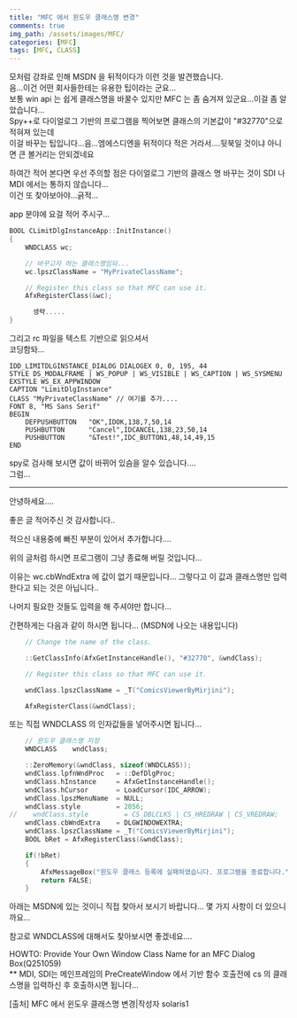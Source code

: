 ```yaml
---
title: "MFC 에서 윈도우 클래스명 변경"
comments: true 
img_path: /assets/images/MFC/
categories: [MFC]
tags: [MFC, CLASS]
---
```


모처럼 강좌로 인해 MSDN 을 뒤적이다가 이런 것을 발견했습니다.\
음...이건 어떤 회사들한테는 유용한 팁이라는 군요...\
보통 win api 는 쉽게 클래스명을 바꿀수 있지만 MFC 는 좀 숨겨져 있군요...이걸 좀 알았습니다...\
Spy++로 다이얼로그 기반의 프로그램을 찍어보면 클래스의 기본값이 "#32770"으로 적혀져 있는데\
이걸 바꾸는 팁입니다...음...엠에스디엔을 뒤적이다 적은 거라서....뒷북일 것이냐 아니면  큰 볼거리는 안되겠네요

하여간 적어 본다면 우선 주의할 점은 다이얼로그 기반의 클래스 명 바꾸는 것이 SDI 나 MDI 에서는 통하지 않습니다...\
이건 또 찾아보아야...긁적...

app 분야에 요걸 적어 주시구...
```cpp
BOOL CLimitDlgInstanceApp::InitInstance()
{
    WNDCLASS wc;

    // 바꾸고자 하는 클래스명임돠...
    wc.lpszClassName = "MyPrivateClassName";

    // Register this class so that MFC can use it.
    AfxRegisterClass(&wc);    

      생략.....
}  
```

그리고 rc 파일을 텍스트 기반으로 읽으셔서 \
코딩함돠...

```
IDD_LIMITDLGINSTANCE_DIALOG DIALOGEX 0, 0, 195, 44
STYLE DS_MODALFRAME | WS_POPUP | WS_VISIBLE | WS_CAPTION | WS_SYSMENU
EXSTYLE WS_EX_APPWINDOW
CAPTION "LimitDlgInstance"
CLASS "MyPrivateClassName" // 여기를 추가....
FONT 8, "MS Sans Serif"
BEGIN
    DEFPUSHBUTTON   "OK",IDOK,138,7,50,14
    PUSHBUTTON      "Cancel",IDCANCEL,138,23,50,14
    PUSHBUTTON      "&Test!",IDC_BUTTON1,48,14,49,15
END 
```

spy로 검사해 보시면 값이 바뀌어 있슴을 알수 있습니다....\
그럼...

---

안녕하세요....

좋은 글 적어주신 것 감사합니다..

적으신 내용중에 빠진 부분이 있어서 추가합니다....

 

위의 글처럼 하시면 프로그램이 그냥 종료해 버릴 것입니다...

이유는 wc.cbWndExtra 에 값이 없기 때문입니다... 그렇다고 이 값과 클래스명만 입력한다고 되는 것은 아닙니다..

나머지 필요한 것들도 입력을 해 주셔야만 합니다...
 

간편하게는 다음과 같이 하시면 됩니다... (MSDN에 나오는 내용입니다)
```cpp
    // Change the name of the class.

    ::GetClassInfo(AfxGetInstanceHandle(), "#32770", &wndClass);

    // Register this class so that MFC can use it.

    wndClass.lpszClassName = _T("ComicsViewerByMirjini");

    AfxRegisterClass(&wndClass);
```

또는 직접 WNDCLASS 의 인자값들을 넣어주시면 됩니다...
```cpp
    // 윈도우 클래스명 지정
    WNDCLASS    wndClass;

    ::ZeroMemory(&wndClass, sizeof(WNDCLASS));
    wndClass.lpfnWndProc   = ::DefDlgProc;
    wndClass.hInstance     = AfxGetInstanceHandle();
    wndClass.hCursor       = LoadCursor(IDC_ARROW);
    wndClass.lpszMenuName  = NULL;
    wndClass.style         = 2056;
//    wndClass.style         = CS_DBLCLKS | CS_HREDRAW | CS_VREDRAW;
    wndClass.cbWndExtra    = DLGWINDOWEXTRA;
    wndClass.lpszClassName = _T("ComicsViewerByMirjini");
    BOOL bRet = AfxRegisterClass(&wndClass);

    if(!bRet)
    {
        AfxMessageBox("윈도우 클래스 등록에 실패하였습니다. 프로그램을 종료합니다.");
        return FALSE;
    }
```

아래는 MSDN에 있는 것이니 직접 찾아서 보시기 바랍니다... 몇 가지 사항이 더 있으니까요...

참고로 WNDCLASS에 대해서도 찾아보시면 좋겠네요....

HOWTO: Provide Your Own Window Class Name for an MFC Dialog Box(Q251059)\
** MDI, SDI는 메인프레임의 PreCreateWindow 에서 기반 함수 호출전에 cs 의 클래스명을 입력하신 후 호출하시면 됩니다...

[출처] MFC 에서 윈도우 클래스명 변경|작성자 solaris1